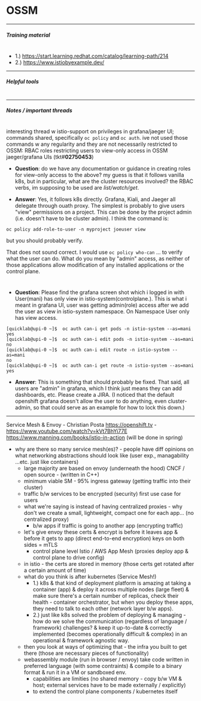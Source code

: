 # OSSM
---
##### Training material
#
- 1.) https://start.learning.redhat.com/catalog/learning-path/214
- 2.) https://www.istiobyexample.dev/

---

##### Helpful tools
#


---

##### Notes / important threads
#

interesting thread w istio-support on privileges in grafana/jaeger UI; commands shared, specifically `oc policy` and `oc auth`. ive not used those commands w any regularity and they are not necessarily restricted to OSSM: RBAC roles restricting users to view-only access in OSSM jaeger/grafana UIs (tkt#**02750453**)

- **Question**: do we have any documentation or guidance in creating roles for view-only access to the above? my guess is that it follows vanilla k8s, but in particular, what are the cluster resources involved? the RBAC verbs, im supposing to be used are *list/watch/get*.

- **Answer**: Yes, it follows k8s directly.  Grafana, Kiali, and Jaeger all delegate through ouath proxy. The simplest is probably to give users "view" permissions on a project.  This can be done by the project admin (i.e. doesn't have to be cluster admin).  I think the command is:

`oc policy add-role-to-user -n myproject joeuser view`

but you should probably verify.

That does not sound correct.  I would use `oc policy who-can` ... to verify what the user can do.  What do you mean by "admin" access, as neither of those applications allow modification of any installed applications or the control plane.
#
- **Question**: Please find the grafana screen shot which i logged in with User(mani) has only view in istio-system(controlplane.). This is what i meant in grafana UI, user was getting admin(role) access after we add the user as view in istio-system namespace. On Namespace User only has view access.

```
[quicklab@upi-0 ~]$  oc auth can-i get pods -n istio-system --as=mani
yes
[quicklab@upi-0 ~]$  oc auth can-i edit pods -n istio-system --as=mani
no
[quicklab@upi-0 ~]$  oc auth can-i edit route -n istio-system --as=mani
no
[quicklab@upi-0 ~]$  oc auth can-i get route -n istio-system --as=mani
yes
```

- **Answer**: This is something that should probably be fixed.  That said, all users are "admin" in grafana, which I think just means they can add dashboards, etc.  Please create a JIRA.  (I noticed that the default openshift grafana doesn't allow the user to do anything, even cluster-admin, so that could serve as an example for how to lock this down.)

---

Service Mesh & Envoy - Christian Posta https://openshift.tv - https://www.youtube.com/watch?v=kVt7BhYi77E
https://www.manning.com/books/istio-in-action (will be done in spring)
- why are there so many service mesh(es)? - people have diff opinions on what networking abstractions should look like (user exp., managability ...etc. just like containers)
  - large majority are based on envoy (underneath the hood) CNCF / open source - (written in C++) 
  - minimum viable SM - 95% ingress gateway (getting traffic into their cluster)
  - traffic b/w services to be encrypted (security) first use case for users
  - what we're saying is instead of having centralized proxies - why don't we create a small, lightweight, compact one for each app... (no centralized proxy)
    - b/w apps if traffic is going to another app (encrypting traffic)
  - let's give envoy these certs & encrypt is before it leaves app & before it gets to app (direct end-to-end encryption) keys on both sides = mTLS
    - control plane level Istio / AWS App Mesh (proxies deploy app & control plane to drive config)
  - in istio - the certs are stored in memory (those certs get rotated after a certain amount of time)
  - what do you think is after kubernetes (Service Mesh!)
    - 1.) k8s & that kind of deployment platform is amazing at taking a container (app) & deploy it across multiple nodes (large fleet) & make sure there's a certain number of replicas, check their health - container orchestrator, but when you deploy these apps, they need to talk to each other (network layer b/w apps).
    - 2.) just like k8s solved the problem of deploying & managing - how do we solve the communication (regardless of language / framework) challenges? & keep it up-to-date & correctly implemented (becomes operationally difficult & complex) in an operational & framework agnostic way.
  - then you look at ways of optimizing that - the infra you built to get there (those are necessary pieces of functionality)
  - webassembly module (run in browser / envoy) take code written in preferred language (with some contraints) & compile to a binary format & run it in a VM or sandboxed env.
    - capabilities are limities (no shared memory - copy b/w VM & host; external services have to be made externally / explicitly)
    - to extend the control plane components / kubernetes itself
